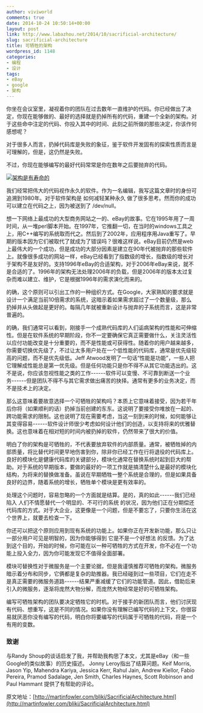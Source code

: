 ```yaml
---
author: viviworld
comments: true
date: 2014-10-24 10:50:14+00:00
layout: post
link: http://www.labazhou.net/2014/10/sacrificial-architecture/
slug: sacrificial-architecture
title: 可牺牲的架构
wordpress_id: 1148
categories:
- 编程
- 设计
tags:
- eBay
- google
- 架构
---
```


你坐在会议室里，凝视着你的团队在过去数年一直维护的代码。你已经做出了决定，你现在能够做的、最好的选择就是扔掉所有的代码，重建一个全新的架构。对于这些命中注定的代码、你投入其中的时间、此刻之前所做的那些决定，你该作何感想呢？

对于很多人而言，扔掉代码库是失败的象征，鉴于软件开发固有的探索性质而言是可理解的，但是，这仍然是失败。

不过，你现在能够编写的最好代码常常是你在数年之后要抛弃的代码。

[![架构是有寿命的](http://www.labazhou.net/wp-content/uploads/2014/10/sketch.png)](http://www.labazhou.net/wp-content/uploads/2014/10/sketch.png)

我们经常把伟大的代码视作永久的软件。作为一名编辑，我写这篇文章时的身份可追溯到1980年。对于软件架构是 如何减轻某种永久 做了很多思考。然而你的成功可以建立在代码之上，因为被送到了 /dev/null。

想一下网络上最成功的大型商务网站之一的、eBay的故事。它在1995年用了一周时间，从一堆perl脚本开始。在1997年，它推翻一切，在当时的windows工具之上，用C++编写的系统取而代之。然后到了2002年，应用程序用Java重写了。早期的版本因为它们被取代了就成为了错误吗？很难这样说。eBay目前仍然是web上最伟大的一个成功，但是成功的大部分因素是建立在90年代被抛弃的那些软件上。就像很多成功的网站一样，eBay已经看到了指数级的增长，指数级的增长对于架构不是友好的。支持1996年eBay的合适架构，对于2006年eBay来说，就不是合适的了。1996年的架构无法处理2006年的负载，但是2006年的版本太过复杂而难以建立、维护，它是根据1996年的需求演化而来的。

的确，这个原则可以引出工作的一种组织方式。在Google，大家熟知的要求就是设计一个满足当前10倍需求的系统，这暗示着如果需求超过了一个数量级，那么扔掉并从头做起是更好的。每隔几年就被重新设计与抛弃的子系统而言，这是非常普遍的。

的确，我们通常可以看到，刚接手一个成熟代码库的人们诟病架构的性能和可伸缩性。但是在软件系统的早期阶段，你不一定要确保它真正需要做什么，关注灵活性以应付功能改变是十分重要的，而不是性能或可获得性。随着你的用户越来越多，你需要切换优先级了，不过让太多用户处在一个低性能的代码库，通常是优先级较高的问题，而不是优先级低。Jeff Atwood发明了一句话“性能是功能”，一些人把它理解成性能总是第一优先级。但是任何功能只是你不得不从其它功能选出的。这不是说，你应该忽视性能之类的工作------软件可以变慢、不可靠到断送一个业务------但是团队不得不与其它需求做出痛苦的抉择。通常有更多的业务决定，而不是技术上的决定。

那么这意味着要故意选择一个可牺牲的架构吗？本质上它意味着接受，因为若干年后你将（如果顺利的话）扔掉当前创建的东东。这说明了要接受你堆放在一起的、跨功能需求的限制。这也说明了现在需要考虑，当这一刻到来的时候，如何能够让其变得容易------软件设计师很少考虑如何设计他们的创造，以支持将来的优雅替换。这也意味着在相对短的时间内被扔掉的软件，仍然带来了很大的价值。

明白了你的架构是可牺牲的，不代表要放弃软件的内部质量。通常，被牺牲掉的内部质量，将比替代时间更早地伤害到你，除非你已经工作在行将退役的代码库上。良好的模块化是健康代码库的关键部分，模块化通常在替换系统时起到巨大的帮助。对于系统的早期版本，要做的最好的一项工作就是搞清楚什么是最好的模块化结构，为将来的替换做准备。虽说在早期牺牲一整个系统是合理的，但是如果具备良好的边界，随着系统的增长，牺牲单个模块是更有效率的。

处理这个问题时，容易忽略的一个方面就是结算。是的，真的如此------我们已经陷入 人们不情愿替代一个明显的、不可行的系统 的状况，因为他们正在分期偿还代码库的方式。对于大企业，这更像是一个问题，但是不要忘了，只要你生活在这个世界上，就要去检查一下。

你还可以把这个原则应用到现有系统的功能上。如果你正在开发新功能，那么只让一部分用户可见是明智的，因为你能够得到 它是不是一个好想法 的反馈。为了达到这个目的，开始的时候，你可能在以一种可牺牲的方式在开发，你不必在一个功能上投入全力，因为你可能发现它不值得全面部署。

模块可替换性对于微服务是一个主要论据，但是我谨慎推荐可牺牲的架构。微服务暗示着分布和同步，它俩都是复杂的助推器。我已经碰到过一些项目，它们在走不是真正需要的微服务道路------结果严重减缓了它们的功能管道。因此，借助后来引入的微服务，逐渐将庞然大物分解，而庞然大物经常是好的可牺牲架构。

编写可牺牲架构的团队要决定牺牲它的时机。对于接手的新团队而言，他们讨厌现有代码、想重写，这是不同的情况。如果你没有理解已编写代码的上下文，你很容易就厌恶你没有编写的代码，明白你将要编写的代码属于可牺牲的代码，将是一个有用的变数。


### 致谢


与Randy Shoup的谈话启发了我，并帮助我构思了本文，尤其是eBay（和一些Google的类似故事）的历史描述。 Jonny Leroy指出了结算问题。Keif Morris, Jason Yip, Mahendra Kariya, Jessica Kerr, Rahul Jain, Andrew Kiellor, Fabio Pereira, Pramod Sadalage, Jen Smith, Charles Haynes, Scott Robinson and Paul Hammant 提供了有帮助的评论。

原文地址：[http://martinfowler.com/bliki/SacrificialArchitecture.html](http://martinfowler.com/bliki/SacrificialArchitecture.html)
